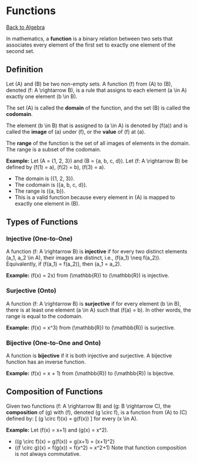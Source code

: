 # Functions

[Back to Algebra](./index.md)

In mathematics, a **function** is a binary relation between two sets that associates every element of the first set to exactly one element of the second set.

## Definition

Let \(A\) and \(B\) be two non-empty sets. A function \(f\) from \(A\) to \(B\), denoted \(f: A \rightarrow B\), is a rule that assigns to each element \(a \in A\) exactly one element \(b \in B\).

The set \(A\) is called the **domain** of the function, and the set \(B\) is called the **codomain**.

The element \(b \in B\) that is assigned to \(a \in A\) is denoted by \(f(a)\) and is called the **image** of \(a\) under \(f\), or the **value** of \(f\) at \(a\).

The **range** of the function is the set of all images of elements in the domain. The range is a subset of the codomain.

**Example:**
Let \(A = \{1, 2, 3\}\) and \(B = \{a, b, c, d\}\).
Let \(f: A \rightarrow B\) be defined by \(f(1) = a\), \(f(2) = b\), \(f(3) = a\).
*   The domain is \(\{1, 2, 3\}\).
*   The codomain is \(\{a, b, c, d\}\).
*   The range is \(\{a, b\}\).
*   This is a valid function because every element in \(A\) is mapped to exactly one element in \(B\).

## Types of Functions

### Injective (One-to-One)
A function \(f: A \rightarrow B\) is **injective** if for every two distinct elements \(a_1, a_2 \in A\), their images are distinct, i.e., \(f(a_1) \neq f(a_2)\).
Equivalently, if \(f(a_1) = f(a_2)\), then \(a_1 = a_2\).

**Example:**
\(f(x) = 2x\) from \(\mathbb{R}\) to \(\mathbb{R}\) is injective.

### Surjective (Onto)
A function \(f: A \rightarrow B\) is **surjective** if for every element \(b \in B\), there is at least one element \(a \in A\) such that \(f(a) = b\). In other words, the range is equal to the codomain.

**Example:**
\(f(x) = x^3\) from \(\mathbb{R}\) to \(\mathbb{R}\) is surjective.

### Bijective (One-to-One and Onto)
A function is **bijective** if it is both injective and surjective. A bijective function has an inverse function.

**Example:**
\(f(x) = x + 1\) from \(\mathbb{R}\) to \(\mathbb{R}\) is bijective.

## Composition of Functions

Given two functions \(f: A \rightarrow B\) and \(g: B \rightarrow C\), the **composition** of \(g\) with \(f\), denoted \(g \circ f\), is a function from \(A\) to \(C\) defined by:
\[ (g \circ f)(x) = g(f(x)) \]
for every \(x \in A\).

**Example:**
Let \(f(x) = x+1\) and \(g(x) = x^2\).
*   \((g \circ f)(x) = g(f(x)) = g(x+1) = (x+1)^2\)
*   \((f \circ g)(x) = f(g(x)) = f(x^2) = x^2+1\)
Note that function composition is not always commutative. 